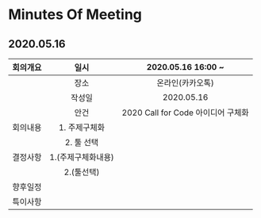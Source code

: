 # Minutes Of Meeting

## 2020.05.16
|회의개요|일시|2020.05.16 16:00 ~|
|:--:|:--:|:--:|
||장소|온라인(카카오톡)|
||작성일|2020.05.16|
||안건|2020 Call for Code 아이디어 구체화|
|회의내용|1. 주제구체화||
||2. 툴 선택||
|결정사항|1.(주제구체화내용)||
||2.(툴선택)||
|향후일정|||
|특이사항|||
